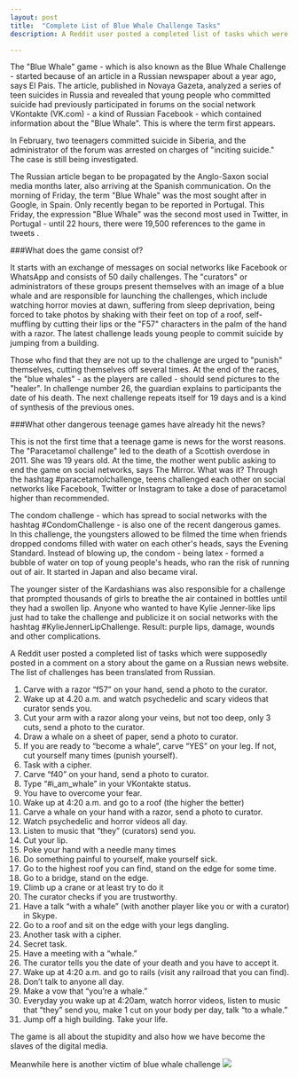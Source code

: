 ```yaml
---
layout: post
title:  "Complete List of Blue Whale Challenge Tasks"
description: A Reddit user posted a completed list of tasks which were supposedly posted in a comment on a story about the game on a Russian news website. The list of challenges has been translated from Russian.

---
```


The "Blue Whale" game - which is also known as the Blue Whale Challenge - started because of an article in a Russian newspaper about a year ago, says El Pais. The article, published in Novaya Gazeta, analyzed a series of teen suicides in Russia and revealed that young people who committed suicide had previously participated in forums on the social network VKontakte (VK.com) - a kind of Russian Facebook - which contained information about the "Blue Whale". This is where the term first appears.

In February, two teenagers committed suicide in Siberia, and the administrator of the forum was arrested on charges of "inciting suicide." The case is still being investigated.

The Russian article began to be propagated by the Anglo-Saxon social media months later, also arriving at the Spanish communication. On the morning of Friday, the term "Blue Whale" was the most sought after in Google, in Spain. Only recently began to be reported in Portugal. This Friday, the expression "Blue Whale" was the second most used in Twitter, in Portugal - until 22 hours, there were 19,500 references to the game in tweets .

###What does the game consist of?

It starts with an exchange of messages on social networks like Facebook or WhatsApp and consists of 50 daily challenges. The "curators" or administrators of these groups present themselves with an image of a blue whale and are responsible for launching the challenges, which include watching horror movies at dawn, suffering from sleep deprivation, being forced to take photos by shaking with their feet on top of a roof, self-muffling by cutting their lips or the "F57" characters in the palm of the hand with a razor. The latest challenge leads young people to commit suicide by jumping from a building.

Those who find that they are not up to the challenge are urged to "punish" themselves, cutting themselves off several times. At the end of the races, the "blue whales" - as the players are called - should send pictures to the "healer". In challenge number 26, the guardian explains to participants the date of his death. The next challenge repeats itself for 19 days and is a kind of synthesis of the previous ones.

###What other dangerous teenage games have already hit the news?

This is not the first time that a teenage game is news for the worst reasons. The "Paracetamol challenge" led to the death of a Scottish overdose in 2011. She was 19 years old. At the time, the mother went public asking to end the game on social networks, says The Mirror. What was it? Through the hashtag #paracetamolchallenge, teens challenged each other on social networks like Facebook, Twitter or Instagram to take a dose of paracetamol higher than recommended.

The condom challenge - which has spread to social networks with the hashtag #CondomChallenge - is also one of the recent dangerous games. In this challenge, the youngsters allowed to be filmed the time when friends dropped condoms filled with water on each other's heads, says the Evening Standard. Instead of blowing up, the condom - being latex - formed a bubble of water on top of young people's heads, who ran the risk of running out of air. It started in Japan and also became viral.

The younger sister of the Kardashians was also responsible for a challenge that prompted thousands of girls to breathe the air contained in bottles until they had a swollen lip. Anyone who wanted to have Kylie Jenner-like lips just had to take the challenge and publicize it on social networks with the hashtag #KylieJennerLipChallenge. Result: purple lips, damage, wounds and other complications.

A Reddit user posted a completed list of tasks which were supposedly posted in a comment on a story about the game on a Russian news website. The list of challenges has been translated from Russian.


1. Carve with a razor “f57” on your hand, send a photo to the curator.
1. Wake up at 4.20 a.m. and watch psychedelic and scary videos that curator sends you.
1. Cut your arm with a razor along your veins, but not too deep, only 3 cuts, send a photo to the curator.
1. Draw a whale on a sheet of paper, send a photo to curator.
1. If you are ready to “become a whale”, carve “YES” on your leg. If not, cut yourself many times (punish yourself).
1. Task with a cipher.
1. Carve “f40” on your hand, send a photo to curator.
1. Type “#i_am_whale” in your VKontakte status.
1. You have to overcome your fear.
1. Wake up at 4:20 a.m. and go to a roof (the higher the better)
1. Carve a whale on your hand with a razor, send a photo to curator.
1. Watch psychedelic and horror videos all day.
1. Listen to music that “they” (curators) send you.
1. Cut your lip.
1. Poke your hand with a needle many times
1. Do something painful to yourself, make yourself sick.
1. Go to the highest roof you can find, stand on the edge for some time.
1. Go to a bridge, stand on the edge.
1. Climb up a crane or at least try to do it
1. The curator checks if you are trustworthy.
1. Have a talk “with a whale” (with another player like you or with a curator) in Skype.
1. Go to a roof and sit on the edge with your legs dangling.
1. Another task with a cipher.
1. Secret task.
1. Have a meeting with a “whale.”
1. The curator tells you the date of your death and you have to accept it.
1. Wake up at 4:20 a.m. and go to rails (visit any railroad that you can find).
1. Don’t talk to anyone all day. 
1. Make a vow that “you’re a whale.”
1. Everyday you wake up at 4:20am, watch horror videos, listen to music that “they” send you, make 1 cut on your body per day, talk “to a whale.”
1. Jump off a high building. Take your life.

The game is all about the stupidity and also how we have become the slaves of the digital media. 

Meanwhile here is another victim of blue whale challenge 
![](https://pbs.twimg.com/media/DJW6KCEW0AAxYKC?format=jpg)
